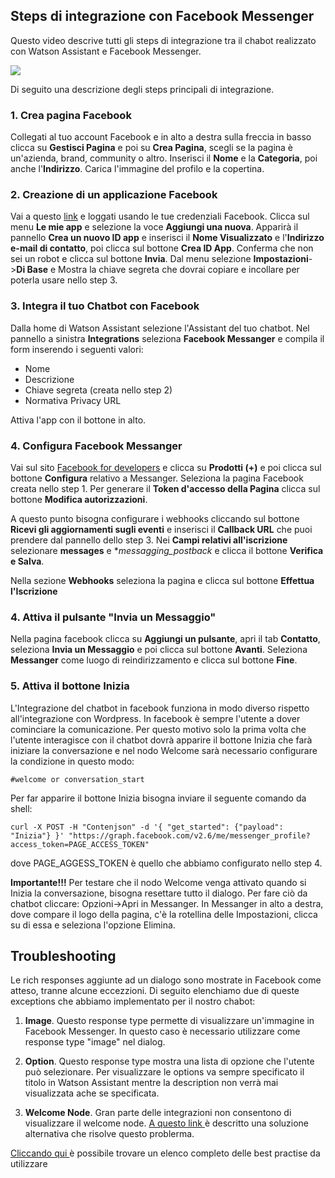 ## Steps di integrazione con Facebook Messenger

 Questo video descrive tutti gli steps di integrazione tra il chabot realizzato con Watson Assistant e Facebook Messenger.
 
 [![](http://img.youtube.com/vi/8o-FFU5sYNM/0.jpg)](http://www.youtube.com/watch?v=8o-FFU5sYNM "")

 Di seguito una descrizione degli steps principali di integrazione.
 
### 1. Crea pagina Facebook

Collegati al tuo account Facebook e in alto a destra sulla freccia in basso clicca su **Gestisci Pagina** e poi su **Crea Pagina**, scegli se la pagina è un'azienda, brand, community o altro. Inserisci il **Nome** e la **Categoria**, poi anche l'**Indirizzo**. Carica l'immagine del profilo e la copertina.

### 2. Creazione di un applicazione Facebook

Vai a questo [link](http://developers.facebook.com) e loggati usando le tue credenziali Facebook. Clicca sul menu **Le mie app** e selezione la voce **Aggiungi una nuova**. Apparirà il pannello **Crea un nuovo ID app** e inserisci il **Nome Visualizzato** e l'**Indirizzo e-mail di contatto**, poi clicca sul bottone **Crea ID App**. Conferma che non sei un robot e clicca sul bottone **Invia**. Dal menu selezione **Impostazioni**->**Di Base** e Mostra la chiave segreta che dovrai copiare e incollare per poterla usare nello step 3.

### 3. Integra il tuo Chatbot con Facebook

Dalla home di Watson Assistant selezione l'Assistant del tuo chatbot. Nel pannello a sinistra **Integrations** seleziona **Facebook Messanger** e compila il form inserendo i seguenti valori:
- Nome
- Descrizione
- Chiave segreta (creata nello step 2)
- Normativa Privacy URL

Attiva l'app con il bottone in alto.

### 4. Configura Facebook Messanger

Vai sul sito [Facebook for developers](http://developers.facebook.com) e clicca su **Prodotti (+)** e poi clicca sul bottone **Configura** relativo a Messanger. Seleziona la pagina Facebook creata nello step 1. Per generare il **Token d'accesso della Pagina** clicca sul bottone **Modifica autorizzazioni**.

A questo punto bisogna configurare i webhooks cliccando sul bottone **Ricevi gli aggiornamenti sugli eventi** e inserisci il **Callback URL** che puoi prendere dal pannello dello step 3. Nei **Campi relativi all'iscrizione** selezionare **messages** e **messagging_postback* e clicca il bottone **Verifica e Salva**.

Nella sezione **Webhooks** seleziona la pagina e clicca sul bottone **Effettua l'Iscrizione**

### 4. Attiva il pulsante "Invia un Messaggio"

Nella pagina facebook clicca su **Aggiungi un pulsante**, apri il tab **Contatto**, seleziona **Invia un Messaggio** e poi clicca sul bottone **Avanti**. Seleziona **Messanger** come luogo di reindirizzamento e clicca sul bottone **Fine**.

### 5. Attiva il bottone Inizia

L'Integrazione del chatbot in facebook funziona in modo diverso rispetto all'integrazione con Wordpress. In facebook è sempre l'utente a dover cominciare la comunicazione. Per questo motivo solo la prima volta che l'utente interagisce con il chatbot dovrà apparire il bottone Inizia che farà iniziare la conversazione e nel nodo Welcome sarà necessario configurare la condizione in questo modo:

```#welcome or conversation_start```

Per far apparire il bottone Inizia bisogna inviare il seguente comando da shell:

```
curl -X POST -H "Contenjson" -d '{ "get_started": {"payload": "Inizia"} }' "https://graph.facebook.com/v2.6/me/messenger_profile?access_token=PAGE_ACCESS_TOKEN"
```

dove PAGE_AGGESS_TOKEN è quello che abbiamo configurato nello step 4.

**Importante!!!** Per testare che il nodo Welcome venga attivato quando si Inizia la conversazione, bisogna resettare tutto il dialogo. Per fare ciò da chatbot cliccare: Opzioni->Apri in Messanger. In Messanger in alto a destra, dove compare il logo della pagina, c'è la rotellina delle Impostazioni, clicca su di essa e seleziona l'opzione Elimina.

## Troubleshooting

Le rich responses aggiunte ad un dialogo sono mostrate in Facebook come atteso, tranne alcune eccezzioni. Di seguito elenchiamo due di queste exceptions che abbiamo implementato per il nostro chabot:

1. **Image**. Questo response type permette di visualizzare un'immagine in Facebook Messenger. In questo caso è necessario utilizzare come response type "image" nel dialog.

2. **Option**. Questo response type mostra una lista di opzione che l'utente può selezionare. Per visualizzare le options va sempre  specificato il titolo in Watson Assistant mentre la description non verrà mai visualizzata ache se specificata.

3. **Welcome Node**. Gran parte delle integrazioni non consentono di visualizzare il welcome node. [A questo link ](https://cloud.ibm.com/docs/services/assistant?topic=assistant-dialog-start) è descritto una soluzione alternativa che risolve questo problerma.

[Cliccando qui ](https://cloud.ibm.com/docs/services/assistant?topic=assistant-deploy-facebook#deploy-facebook=) è possibile trovare un elenco completo delle best practise da utilizzare



